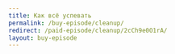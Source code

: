 ```yaml
---
title: Как всё успевать
permalink: /buy-episode/cleanup/
redirect: /paid-episode/cleanup/2cCh9e0O1rA/
layout: buy-episode
---
```

